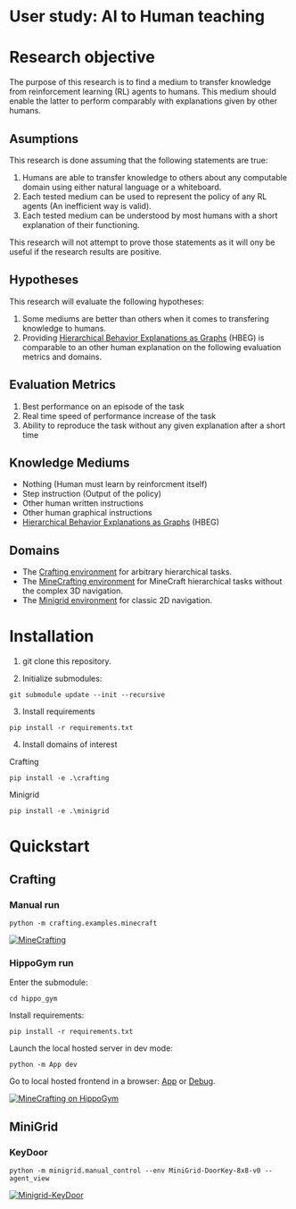 # User study: AI to Human teaching

# Research objective

The purpose of this research is to find a medium to transfer knowledge from reinforcement learning (RL) agents to humans. This medium should enable the latter to perform comparably with explanations given by other humans.

## Asumptions

This research is done assuming that the following statements are true:

1.  Humans are able to transfer knowledge to others about any computable domain using either natural language or a whiteboard.
2.  Each tested medium can be used to represent the policy of any RL agents (An inefficient way is valid).
3.  Each tested medium can be understood by most humans with a short explanation of their functioning.

This research will not attempt to prove those statements as it will ony be useful if the research results are positive.

## Hypotheses

This research will evaluate the following hypotheses:

1.  Some mediums are better than others when it comes to transfering knowledge to humans.
2.  Providing [Hierarchical Behavior Explanations as Graphs](https://github.com/IRLL/options_graphs) (HBEG) is comparable to an other human explanation on the following evaluation metrics and domains.

## Evaluation Metrics

1.  Best performance on an episode of the task
2.  Real time speed of performance increase of the task
3.  Ability to reproduce the task without any given explanation after a short time

## Knowledge Mediums

-   Nothing (Human must learn by reinforcment itself)
-   Step instruction (Output of the policy)
-   Other human written instructions
-   Other human graphical instructions
-   [Hierarchical Behavior Explanations as Graphs](https://github.com/IRLL/options_graphs) (HBEG)

## Domains

-   The [Crafting environment](https://github.com/IRLL/Crafting) for arbitrary hierarchical tasks.
-   The [MineCrafting environment](https://github.com/IRLL/Crafting/tree/master/crafting/examples/minecraft) for MineCraft hierarchical tasks without the complex 3D navigation.
-   The [Minigrid environment](https://github.com/MathisFederico/gym-minigrid/) for classic 2D navigation.

# Installation

1.  git clone this repository.

2.  Initialize submodules:

```bach
git submodule update --init --recursive
```

3.  Install requirements

```bach
pip install -r requirements.txt
```

4.  Install domains of interest

Crafting

```bach
pip install -e .\crafting
```

Minigrid

```bach
pip install -e .\minigrid
```

# Quickstart

## Crafting

### Manual run

```bach
python -m crafting.examples.minecraft
```

<a href="https://github.com/MathisFederico/Crafting">
  <img src="./docs/gifs/MineCrafting.gif" alt="MineCrafting">
</a>

### HippoGym run

Enter the submodule:

```bach
cd hippo_gym
```

Install requirements:

```bach
pip install -r requirements.txt
```

Launch the local hosted server in dev mode:

```bach
python -m App dev
```

Go to local hosted frontend in a browser: [App](https://testing.irll.net/?server=ws://localhost:5000) or [Debug](https://irll.net/?server=ws://localhost:5000&debug=true).

<a href="https://testing.irll.net/?server=ws://localhost:5000">
  <img src="./docs/gifs/Crafting-Hippogym.gif" alt="MineCrafting on HippoGym">
</a>

## MiniGrid

### KeyDoor

```bach
python -m minigrid.manual_control --env MiniGrid-DoorKey-8x8-v0 --agent_view
```

<a href="https://github.com/maximecb/gym-minigrid">
  <img src="./docs/gifs/Minigrid-KeyDoor-Demo.gif" alt="Minigrid-KeyDoor">
</a>
